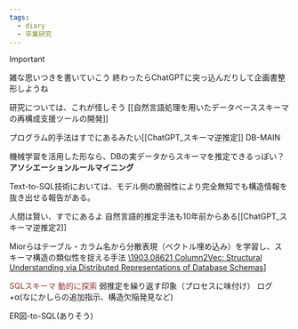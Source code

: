 ```yaml
---
tags:
  - diary
  - 卒業研究
---
```

> [!IMPORTANT]
> 雑な思いつきを書いていこう
> 終わったらChatGPTに突っ込んだりして企画書整形しようね



研究については、これが怪しそう
[[自然言語処理を用いたデータベーススキーマの再構成支援ツールの開発]]

プログラム的手法はすでにあるみたい[[ChatGPT_スキーマ逆推定]]
DB-MAIN

機械学習を活用した形なら、DBの実データからスキーマを推定できるっぽい？
**アソシエーションルールマイニング**

Text-to-SQL技術においては、モデル側の脆弱性により完全無知でも構造情報を抜き出せる報告がある。

人間は賢い、すでにあるよ
自然言語的推定手法も10年前からある[[ChatGPT_スキーマ逆推定2]]

Miorらはテーブル・カラム名から分散表現（ベクトル埋め込み）を学習し、スキーマ構造の類似性を捉える手法
[\1903.08621 Column2Vec: Structural Understanding via Distributed Representations of Database Schemas](https://arxiv.org/abs/1903.08621)]


<font color="#953734">SQLスキーマ</font>
<font color="#953734">動的に探索</font>
弱推定を繰り返す印象（プロセスに味付け）
ログ+α(なにかしらの追加指示、構造欠陥発見など)

ER図-to-SQL(ありそう)

